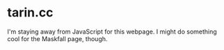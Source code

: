 # tarin.cc
I'm staying away from JavaScript for this webpage. I might do something cool for the Maskfall page, though.
